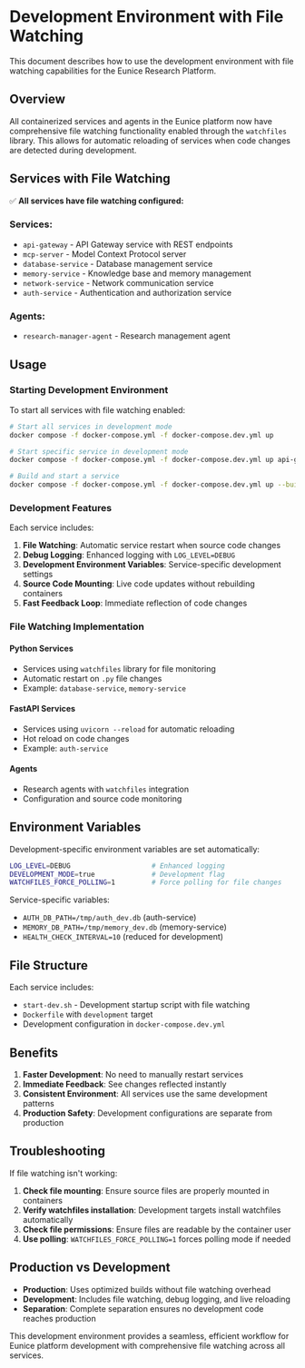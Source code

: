 # Development Environment with File Watching

This document describes how to use the development environment with file watching capabilities for the Eunice Research Platform.

## Overview

All containerized services and agents in the Eunice platform now have comprehensive file watching functionality enabled through the `watchfiles` library. This allows for automatic reloading of services when code changes are detected during development.

## Services with File Watching

✅ **All services have file watching configured:**

### Services:
- `api-gateway` - API Gateway service with REST endpoints
- `mcp-server` - Model Context Protocol server
- `database-service` - Database management service  
- `memory-service` - Knowledge base and memory management
- `network-service` - Network communication service
- `auth-service` - Authentication and authorization service

### Agents:
- `research-manager-agent` - Research management agent

## Usage

### Starting Development Environment

To start all services with file watching enabled:

```bash
# Start all services in development mode
docker compose -f docker-compose.yml -f docker-compose.dev.yml up

# Start specific service in development mode
docker compose -f docker-compose.yml -f docker-compose.dev.yml up api-gateway

# Build and start a service
docker compose -f docker-compose.yml -f docker-compose.dev.yml up --build database-service
```

### Development Features

Each service includes:

1. **File Watching**: Automatic service restart when source code changes
2. **Debug Logging**: Enhanced logging with `LOG_LEVEL=DEBUG`
3. **Development Environment Variables**: Service-specific development settings
4. **Source Code Mounting**: Live code updates without rebuilding containers
5. **Fast Feedback Loop**: Immediate reflection of code changes

### File Watching Implementation

#### Python Services
- Services using `watchfiles` library for file monitoring
- Automatic restart on `.py` file changes
- Example: `database-service`, `memory-service`

#### FastAPI Services  
- Services using `uvicorn --reload` for automatic reloading
- Hot reload on code changes
- Example: `auth-service`

#### Agents
- Research agents with `watchfiles` integration
- Configuration and source code monitoring

## Environment Variables

Development-specific environment variables are set automatically:

```bash
LOG_LEVEL=DEBUG                    # Enhanced logging
DEVELOPMENT_MODE=true              # Development flag
WATCHFILES_FORCE_POLLING=1         # Force polling for file changes
```

Service-specific variables:
- `AUTH_DB_PATH=/tmp/auth_dev.db` (auth-service)
- `MEMORY_DB_PATH=/tmp/memory_dev.db` (memory-service)
- `HEALTH_CHECK_INTERVAL=10` (reduced for development)

## File Structure

Each service includes:
- `start-dev.sh` - Development startup script with file watching
- `Dockerfile` with `development` target
- Development configuration in `docker-compose.dev.yml`

## Benefits

1. **Faster Development**: No need to manually restart services
2. **Immediate Feedback**: See changes reflected instantly
3. **Consistent Environment**: All services use the same development patterns
4. **Production Safety**: Development configurations are separate from production

## Troubleshooting

If file watching isn't working:

1. **Check file mounting**: Ensure source files are properly mounted in containers
2. **Verify watchfiles installation**: Development targets install watchfiles automatically  
3. **Check file permissions**: Ensure files are readable by the container user
4. **Use polling**: `WATCHFILES_FORCE_POLLING=1` forces polling mode if needed

## Production vs Development

- **Production**: Uses optimized builds without file watching overhead
- **Development**: Includes file watching, debug logging, and live reloading
- **Separation**: Complete separation ensures no development code reaches production

This development environment provides a seamless, efficient workflow for Eunice platform development with comprehensive file watching across all services.
